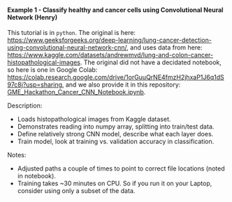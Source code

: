 #### Example 1 - Classify healthy and cancer cells using Convolutional Neural Network (Henry)

This tutorial is in `python`. The original is here: https://www.geeksforgeeks.org/deep-learning/lung-cancer-detection-using-convolutional-neural-network-cnn/, and uses data from here: https://www.kaggle.com/datasets/andrewmvd/lung-and-colon-cancer-histopathological-images. The original did not have a decidated notebook, so here is one in Google Colab: https://colab.research.google.com/drive/1orGuuQrNE4fmzH2jhxaP1J6q1dS97c8j?usp=sharing, and we also provide it in this repository: [GME_Hackathon_Cancer_CNN_Notebook.ipynb](GME_Hackathon_Cancer_CNN_Notebook.ipynb).

Description:

- Loads histopathological images from Kaggle dataset.
- Demonstrates reading into numpy array, splitting into train/test data.
- Define relatively strong CNN model, describe what each layer does.
- Train model, look at training vs. validation accuracy in classification.

Notes:

- Adjusted paths a couple of times to point to correct file locations (noted in notebook).
- Training takes ~30 minutes on CPU. So if you run it on your Laptop, consider using only a subset of the data.

